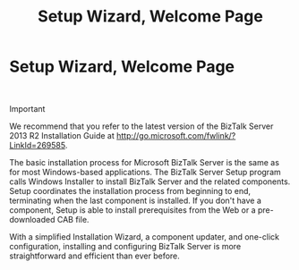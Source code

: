﻿---
title: Setup Wizard, Welcome Page
TOCTitle: Setup Wizard, Welcome Page
ms:assetid: 7d7f80b9-cdf7-488c-b021-f6d63f61cee1
ms:mtpsurl: https://msdn.microsoft.com/library/Aa561007(v=BTS.80)
ms:contentKeyID: 51529188
ms.date: 08/30/2017
mtps_version: v=BTS.80
---

# Setup Wizard, Welcome Page

 


> [!IMPORTANT]
> <P>We recommend that you refer to the latest version of the BizTalk Server 2013 R2 Installation Guide at <A href="http://go.microsoft.com/fwlink/?linkid=269585">http://go.microsoft.com/fwlink/?LinkId=269585</A>.</P>



The basic installation process for Microsoft BizTalk Server is the same as for most Windows-based applications. The BizTalk Server Setup program calls Windows Installer to install BizTalk Server and the related components. Setup coordinates the installation process from beginning to end, terminating when the last component is installed. If you don't have a component, Setup is able to install prerequisites from the Web or a pre-downloaded CAB file.

With a simplified Installation Wizard, a component updater, and one-click configuration, installing and configuring BizTalk Server is more straightforward and efficient than ever before.

